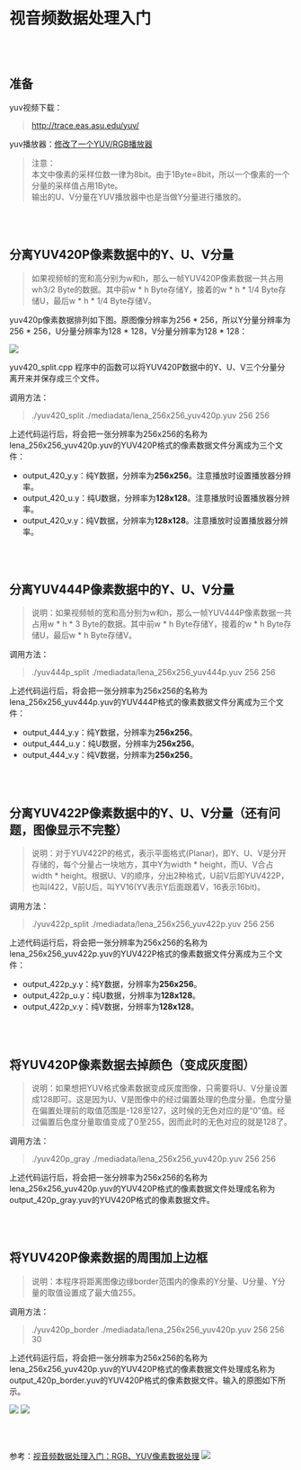 # 视音频数据处理入门

<br>
<br>


## 准备
yuv视频下载：
>http://trace.eas.asu.edu/yuv/ 

yuv播放器：[修改了一个YUV/RGB播放器](http://blog.csdn.net/leixiaohua1020/article/details/50466201)

>注意：<br />
>本文中像素的采样位数一律为8bit。由于1Byte=8bit，所以一个像素的一个分量的采样值占用1Byte。<br />
>输出的U、V分量在YUV播放器中也是当做Y分量进行播放的。<br />


<br>
<br>


## 分离YUV420P像素数据中的Y、U、V分量
> 如果视频帧的宽和高分别为w和h，那么一帧YUV420P像素数据一共占用w*h*3/2 Byte的数据。其中前w * h Byte存储Y，接着的w * h * 1/4 Byte存储U，最后w * h * 1/4 Byte存储V。

yuv420p像素数据排列如下图。原图像分辨率为256 * 256，所以Y分量分辨率为256 * 256，U分量分辨率为128 * 128，V分量分辨率为128 * 128： 

![](./images/yuv420p_data.png)

yuv420_split.cpp 程序中的函数可以将YUV420P数据中的Y、U、V三个分量分离开来并保存成三个文件。


调用方法：
> ./yuv420_split  ./mediadata/lena_256x256_yuv420p.yuv 256 256


上述代码运行后，将会把一张分辨率为256x256的名称为lena_256x256_yuv420p.yuv的YUV420P格式的像素数据文件分离成为三个文件：

- output_420_y.y：纯Y数据，分辨率为**256x256**。注意播放时设置播放器分辨率。
- output_420_u.y：纯U数据，分辨率为**128x128**。注意播放时设置播放器分辨率。
- output_420_v.y：纯V数据，分辨率为**128x128**。注意播放时设置播放器分辨率。




<br />
<br />




## 分离YUV444P像素数据中的Y、U、V分量
> 说明：如果视频帧的宽和高分别为w和h，那么一帧YUV444P像素数据一共占用w * h * 3 Byte的数据。其中前w * h Byte存储Y，接着的w * h Byte存储U，最后w * h Byte存储V。

调用方法：
> ./yuv444p_split ./mediadata/lena_256x256_yuv444p.yuv 256 256

上述代码运行后，将会把一张分辨率为256x256的名称为lena_256x256_yuv444p.yuv的YUV444P格式的像素数据文件分离成为三个文件：

- output_444_y.y：纯Y数据，分辨率为**256x256**。
- output_444_u.y：纯U数据，分辨率为**256x256**。
- output_444_v.y：纯V数据，分辨率为**256x256**。




<br />
<br />




## 分离YUV422P像素数据中的Y、U、V分量（还有问题，图像显示不完整）
> 说明：对于YUV422P的格式，表示平面格式(Planar)，即Y、U、V是分开存储的，每个分量占一块地方，其中Y为width * height，而U、V合占width * height。根据U、V的顺序，分出2种格式，U前V后即YUV422P，也叫I422，V前U后，叫YV16(YV表示Y后面跟着V，16表示16bit)。

调用方法：
> ./yuv422p_split ./mediadata/lena_256x256_yuv422p.yuv 256 256

上述代码运行后，将会把一张分辨率为256x256的名称为lena_256x256_yuv422p.yuv的YUV422P格式的像素数据文件分离成为三个文件：

- output_422p_y.y：纯Y数据，分辨率为**256x256**。
- output_422p_u.y：纯U数据，分辨率为**128x128**。
- output_422p_v.y：纯V数据，分辨率为**128x128**。




<br />
<br />



## 将YUV420P像素数据去掉颜色（变成灰度图）
>说明：如果想把YUV格式像素数据变成灰度图像，只需要将U、V分量设置成128即可。这是因为U、V是图像中的经过偏置处理的色度分量。色度分量在偏置处理前的取值范围是-128至127，这时候的无色对应的是“0”值。经过偏置后色度分量取值变成了0至255，因而此时的无色对应的就是128了。

调用方法：
> ./yuv420p_gray ./mediadata/lena_256x256_yuv420p.yuv 256 256

上述代码运行后，将会把一张分辨率为256x256的名称为lena_256x256_yuv420p.yuv的YUV420P格式的像素数据文件处理成名称为output_420p_gray.yuv的YUV420P格式的像素数据文件。




<br />
<br />



## 将YUV420P像素数据的周围加上边框
> 说明：本程序将距离图像边缘border范围内的像素的Y分量、U分量、Y分量的取值设置成了最大值255。

调用方法：
> ./yuv420p_border ./mediadata/lena_256x256_yuv420p.yuv 256 256 30

上述代码运行后，将会把一张分辨率为256x256的名称为lena_256x256_yuv420p.yuv的YUV420P格式的像素数据文件处理成名称为output_420p_border.yuv的YUV420P格式的像素数据文件。输入的原图如下所示。

![](./images/yuv420p.png)   ![](./images/yuv420p_border.png)





<br />
<br />



参考：[视音频数据处理入门：RGB、YUV像素数据处理](http://blog.csdn.net/leixiaohua1020/article/details/50534150)
![](./images/leixiaohua_avDataProcess.png)
